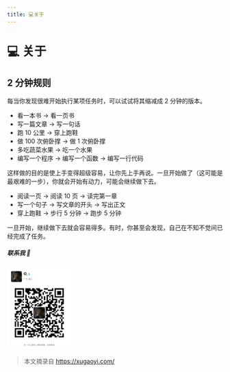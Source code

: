 ```yaml
---
title: 💻关于
---
```


# 💻 关于

## 2 分钟规则

每当你发现很难开始执行某项任务时，可以试试将其缩减成 2 分钟的版本。

- 看一本书 → 看一页书
- 写一篇文章 → 写一句话
- 跑 10 公里 → 穿上跑鞋
- 做 100 次俯卧撑 → 做 1 次俯卧撑
- 多吃蔬菜水果 → 吃一个水果
- 编写一个程序 → 编写一个函数 → 编写一行代码

这样做的目的是使上手变得超级容易，让你先上手再说。一旦开始做了（这可能是最艰难的一步），你就会开始有动力，可能会继续做下去。

- 阅读一页 → 阅读 10 页 → 读完第一章
- 写一个句子 → 写文章的开头 → 写出正文
- 穿上跑鞋 → 步行 5 分钟 → 跑步 5 分钟

一旦开始，继续做下去就会容易得多。有时，你甚至会发现，自己在不知不觉间已经完成了任务。

##### 联系我 🤙

​ <img src="https://raw.githubusercontent.com/Kiyan-a/For_picGo/img/202205211816289.jpg" style="zoom:20%;" />

> 本文摘录自 https://xugaoyi.com/
